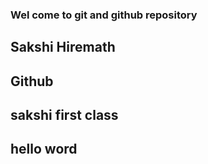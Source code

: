 ### Wel come to git and github repository
## Sakshi Hiremath
## Github
## sakshi first class
## hello word
